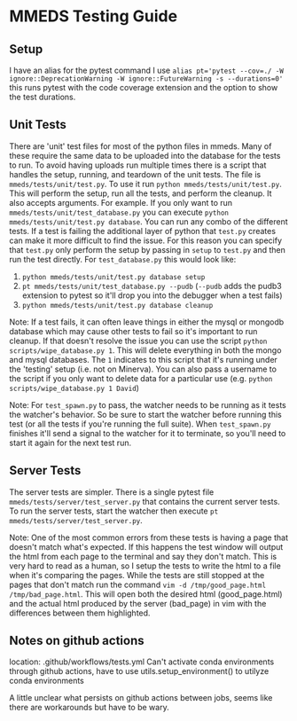 # MMEDS Testing Guide

## Setup
I have an alias for the pytest command I use
`alias pt='pytest --cov=./ -W ignore::DeprecationWarning -W ignore::FutureWarning -s --durations=0'`
this runs pytest with the code coverage extension and the option to show the test durations.

## Unit Tests
There are 'unit' test files for most of the python files in mmeds. Many of these require the same data to be uploaded into the database for the tests to run. To avoid having uploads run multiple times there is a script that handles the setup, running, and teardown of the unit tests.
The file is `mmeds/tests/unit/test.py`. To use it run `python mmeds/tests/unit/test.py`. This will perform the setup, run all the tests, and perform the cleanup. It also accepts arguments. For example. If you only want to run `mmeds/tests/unit/test_database.py` you can execute `python mmeds/tests/unit/test.py database`. You can run any combo of the different tests.
If a test is failing the additional layer of python that `test.py` creates can make it more difficult to find the issue. For this reason you can specify that `test.py` only perform the setup by passing in `setup` to `test.py` and then run the test directly. For `test_database.py` this would look like:
1) `python mmeds/tests/unit/test.py database setup`
2) `pt mmeds/tests/unit/test_database.py --pudb` (`--pudb` adds the pudb3 extension to pytest so it'll drop you into the debugger when a test fails)
3) `python mmeds/tests/unit/test.py database cleanup`

Note: If a test fails, it can often leave things in either the mysql or mongodb database which may cause other tests to fail so it's important to run cleanup. If that doesn't resolve the issue you can use the script `python scripts/wipe_database.py 1`. This will delete everything in both the mongo and mysql databases. The `1` indicates to this script that it's running under the 'testing' setup (i.e. not on Minerva). You can also pass a username to the script if you only want to delete data for a particular use (e.g. `python scripts/wipe_database.py 1 David`)


Note:
For `test_spawn.py` to pass, the watcher needs to be running as it tests the watcher's behavior. So be sure to start the watcher before running this test (or all the tests if you're running the full suite). When `test_spawn.py` finishes it'll send a signal to the watcher for it to terminate, so you'll need to start it again for the next test run.

## Server Tests
The server tests are simpler. There is a single pytest file `mmeds/tests/server/test_server.py` that contains the current server tests.
To run the server tests, start the watcher then execute `pt mmeds/tests/server/test_server.py`.

Note:
One of the most common errors from these tests is having a page that doesn't match what's expected. If this happens the test window will output the html from each page to the terminal and say they don't match. This is very hard to read as a human, so I setup the tests to write the html to a file when it's comparing the pages. While the tests are still stopped at the pages that don't match run the command `vim -d /tmp/good_page.html /tmp/bad_page.html`. This will open both the desired html (good_page.html) and the actual html produced by the server (bad_page) in vim with the differences between them highlighted.

## Notes on github actions
location: .github/workflows/tests.yml
Can't activate conda environments through github actions, have to use utils.setup_environment() to utilyze conda environments

A little unclear what persists on github actions between jobs, seems like there are workarounds but have to be wary.
